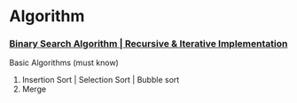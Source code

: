 # Algorithm

### [Binary Search Algorithm | Recursive & Iterative Implementation][Binary Link]
[Binary Link]: http://www.techiedelight.com/binary-search/




Basic Algorithms (must know)
1. Insertion Sort | Selection Sort | Bubble sort
2. Merge 
